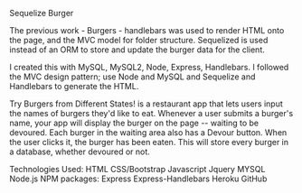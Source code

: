 Sequelize Burger


The previous work - Burgers - handlebars was used to render HTML onto the page, and the MVC model for folder structure. Sequelized is used instead of an ORM to store and update the burger data for the client.

I created this with MySQL, MySQL2, Node, Express, Handlebars. I followed the MVC design pattern; use Node and MySQL and Sequelize and Handlebars to generate the HTML.

Try Burgers from Different States! is a restaurant app that lets users input the names of burgers they'd like to eat. Whenever a user submits a burger's name, your app will display the burger on the page -- waiting to be devoured. Each burger in the waiting area also has a Devour button. When the user clicks it, the burger has been eaten. This will store every burger in a database, whether devoured or not.

Technologies Used:
HTML
CSS/Bootstrap
Javascript
Jquery
MYSQL
Node.js
NPM packages:
Express
Express-Handlebars
Heroku
GitHub